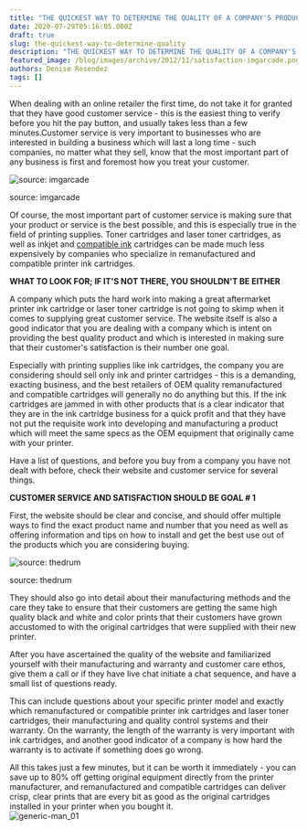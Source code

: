 ```yaml
---
title: "THE QUICKEST WAY TO DETERMINE THE QUALITY OF A COMPANY'S PRODUCTS - THEIR CUSTOMER SERVICE"
date: 2020-07-29T05:16:05.000Z
draft: true
slug: the-quickest-way-to-determine-quality
description: "THE QUICKEST WAY TO DETERMINE THE QUALITY OF A COMPANY'S PRODUCTS - THEIR CUSTOMER SERVICE"
featured_image: /blog/images/archive/2012/11/satisfaction-imgarcade.png
authors: Denise Resendez
tags: []
---
```


When dealing with an online retailer the first time, do not take it for granted that they have good customer service - this is the easiest thing to verify before you hit the pay button, and usually takes less than a few minutes.Customer service is very important to businesses who are interested in building a business which will last a long time - such companies, no matter what they sell, know that the most important part of any business is first and foremost how you treat your customer. 

![source: imgarcade](/blog/images/archive/2012/11/satisfaction-imgarcade.png)

source: imgarcade

Of course, the most important part of customer service is making sure that your product or service is the best possible, and this is especially true in the field of printing supplies. Toner cartridges and laser toner cartridges, as well as inkjet and [compatible ink](https://www.tomatoink.com/) cartridges can be made much less expensively by companies who specialize in remanufactured and compatible printer ink cartridges.

**WHAT TO LOOK FOR; IF IT'S NOT THERE, YOU SHOULDN'T BE EITHER** 

A company which puts the hard work into making a great aftermarket printer ink cartridge or laser toner cartridge is not going to skimp when it comes to supplying great customer service. The website itself is also a good indicator that you are dealing with a company which is intent on providing the best quality product and which is interested in making sure that their customer's satisfaction is their number one goal.

Especially with printing supplies like ink cartridges, the company you are considering should sell only ink and printer cartridges - this is a demanding, exacting business, and the best retailers of OEM quality remanufactured and compatible cartridges will generally no do anything but this. If the ink cartridges are jammed in with other products that is a clear indicator that they are in the ink cartridge business for a quick profit and that they have not put the requisite work into developing and manufacturing a product which will meet the same specs as the OEM equipment that originally came with your printer.

Have a list of questions, and before you buy from a company you have not dealt with before, check their website and customer service for several things.

**CUSTOMER SERVICE AND SATISFACTION SHOULD BE GOAL # 1**

First, the website should be clear and concise, and should offer multiple ways to find the exact product name and number that you need as well as offering information and tips on how to install and get the best use out of the products which you are considering buying.

![source: thedrum](/blog/images/archive/2012/11/customer_satisfaction.jpeg)

source: thedrum

They should also go into detail about their manufacturing methods and the care they take to ensure that their customers are getting the same high quality black and white and color prints that their customers have grown accustomed to with the original cartridges that were supplied with their new printer.

After you have ascertained the quality of the website and familiarized yourself with their manufacturing and warranty and customer care ethos, give them a call or if they have live chat initiate a chat sequence, and have a small list of questions ready.

This can include questions about your specific printer model and exactly which remanufactured or compatible printer ink cartridges and laser toner cartridges, their manufacturing and quality control systems and their warranty. On the warranty, the length of the warranty is very important with ink cartridges, and another good indicator of a company is how hard the warranty is to activate if something does go wrong.

All this takes just a few minutes, but it can be worth it immediately - you can save up to 80% off getting original equipment directly from the printer manufacturer, and remanufactured and compatible cartridges can deliver crisp, clear prints that are every bit as good as the original cartridges installed in your printer when you bought it.  
![generic-man_01](/blog/images/archive/2013/05/generic-man_01-632x234.png)